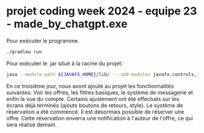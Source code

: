 # projet coding week 2024 - equipe 23 - made_by_chatgpt.exe
Pour exécuter le programme

```bash
./gradlew run
```

Pour exécuter le .jar situé à la racine du projet:
```bash
java --module-path ${JAVAFX_HOME}/lib/  --add-modules javafx.controls,javafx.fxml,javafx.graphics,javafx.web -jar DirectDealing.jar
```

En ce troisième jour, nous avont ajouté au projet les fonctionnalités suivantes: Voir les offres, les filtres basiques, le système de messagerie et enfin la vue du compte. Certains ajustement ont été effectués sur les écrans déjà terminés (ajouts boutons de retours, style). Le système de réservation a été commencé. Il est désormais possible de réserver une offre. Cette réservation enverra une notification à l'auteur de l'offre, ce qui sera réalisé demain.